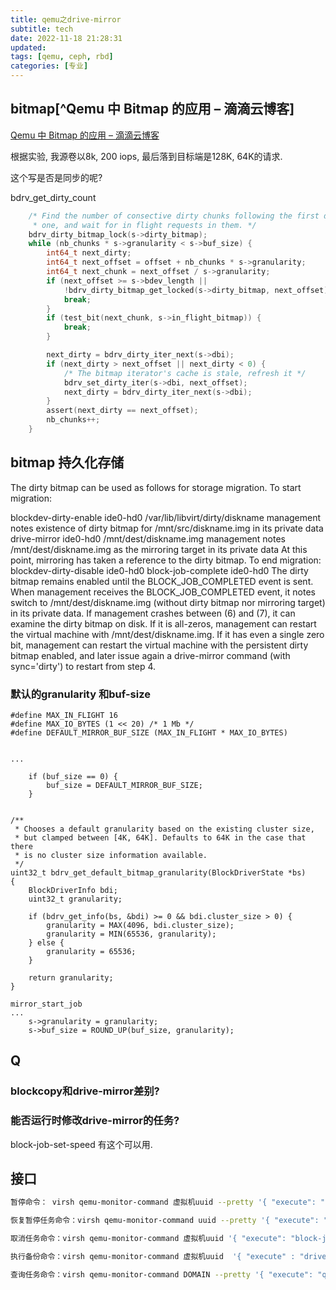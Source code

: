 ```yaml
---
title: qemu之drive-mirror
subtitle: tech
date: 2022-11-18 21:28:31
updated:
tags: [qemu, ceph, rbd]
categories: [专业]
---
```




## bitmap[^Qemu 中 Bitmap 的应用 – 滴滴云博客]



[Qemu 中 Bitmap 的应用 – 滴滴云博客](https://blog.didiyun.com/index.php/2018/12/05/qemu-bitmap/)

根据实验, 我源卷以8k, 200 iops, 最后落到目标端是128K, 64K的请求.

这个写是否是同步的呢?

bdrv_get_dirty_count


``` c
    /* Find the number of consective dirty chunks following the first dirty
     * one, and wait for in flight requests in them. */
    bdrv_dirty_bitmap_lock(s->dirty_bitmap);
    while (nb_chunks * s->granularity < s->buf_size) {
        int64_t next_dirty;
        int64_t next_offset = offset + nb_chunks * s->granularity;
        int64_t next_chunk = next_offset / s->granularity;
        if (next_offset >= s->bdev_length ||
            !bdrv_dirty_bitmap_get_locked(s->dirty_bitmap, next_offset)) {
            break;
        }
        if (test_bit(next_chunk, s->in_flight_bitmap)) {
            break;
        }

        next_dirty = bdrv_dirty_iter_next(s->dbi);
        if (next_dirty > next_offset || next_dirty < 0) {
            /* The bitmap iterator's cache is stale, refresh it */
            bdrv_set_dirty_iter(s->dbi, next_offset);
            next_dirty = bdrv_dirty_iter_next(s->dbi);
        }
        assert(next_dirty == next_offset);
        nb_chunks++;
    }
```


## bitmap 持久化存储 

The dirty bitmap can be used as follows for storage migration. To start migration:

blockdev-dirty-enable ide0-hd0 /var/lib/libvirt/dirty/diskname
management notes existence of dirty bitmap for /mnt/src/diskname.img in its private data
drive-mirror ide0-hd0 /mnt/dest/diskname.img
management notes /mnt/dest/diskname.img as the mirroring target in its private data
At this point, mirroring has taken a reference to the dirty bitmap.
To end migration:
blockdev-dirty-disable ide0-hd0
block-job-complete ide0-hd0
The dirty bitmap remains enabled until the BLOCK_JOB_COMPLETED event is sent.
When management receives the BLOCK_JOB_COMPLETED event, it notes switch to /mnt/dest/diskname.img (without dirty bitmap nor mirroring target) in its private data.
If management crashes between (6) and (7), it can examine the dirty bitmap on disk. If it is all-zeros, management can restart the virtual machine with /mnt/dest/diskname.img. If it has even a single zero bit, management can restart the virtual machine with the persistent dirty bitmap enabled, and later issue again a drive-mirror command (with sync='dirty') to restart from step 4.


### 默认的granularity 和buf-size

```
#define MAX_IN_FLIGHT 16
#define MAX_IO_BYTES (1 << 20) /* 1 Mb */
#define DEFAULT_MIRROR_BUF_SIZE (MAX_IN_FLIGHT * MAX_IO_BYTES)


...

    if (buf_size == 0) {
        buf_size = DEFAULT_MIRROR_BUF_SIZE;
    }


```


```
/**
 * Chooses a default granularity based on the existing cluster size,
 * but clamped between [4K, 64K]. Defaults to 64K in the case that there
 * is no cluster size information available.
 */
uint32_t bdrv_get_default_bitmap_granularity(BlockDriverState *bs)
{
    BlockDriverInfo bdi;
    uint32_t granularity;

    if (bdrv_get_info(bs, &bdi) >= 0 && bdi.cluster_size > 0) {
        granularity = MAX(4096, bdi.cluster_size);
        granularity = MIN(65536, granularity);
    } else {
        granularity = 65536;
    }

    return granularity;
}
```




```
mirror_start_job
...
    s->granularity = granularity;
    s->buf_size = ROUND_UP(buf_size, granularity);
```


## Q

### blockcopy和drive-mirror差别?


### 能否运行时修改drive-mirror的任务?

block-job-set-speed 有这个可以用.


## 接口
``` bash
暂停命令： virsh qemu-monitor-command 虚拟机uuid --pretty '{ "execute": "block-job-pause","arguments": { "device": "drive-virtio-disk0"} }'

恢复暂停任务命令：virsh qemu-monitor-command uuid --pretty '{ "execute": "block-job-resume","arguments": { "device": "drive-virtio-disk0"} }'

取消任务命令：virsh qemu-monitor-command 虚拟机uuid '{ "execute": "block-job-cancel", "arguments": { "device": "drive-virtio-disk0", "force": true } }'

执行备份命令：virsh qemu-monitor-command 虚拟机uuid  '{ "execute" : "drive-mirror" , "arguments" :{ "device" : "drive-virtio-disk0" , "sync" : "full" , "format": "raw","target" : "rbd:ceph/xxx_img" } }'

查询任务命令：virsh qemu-monitor-command DOMAIN --pretty '{ "execute": "query-block-jobs" }'

```


